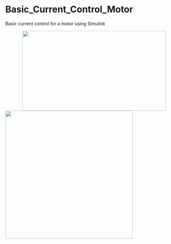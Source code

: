 # Basic_Current_Control_Motor
Basic current control for a motor using Simulink
<div>
<img  width=450 height=250 src="https://github.com/itsVinM/itsVinM/assets/85823292/42388035-9611-450f-8b04-8667a34c1b25" align="right">
</div>
<img width=400 src="https://github.com/itsVinM/Basic_Current_Control_Motor/assets/85823292/f699b18b-522f-468c-b968-23a2f8b5825d">
